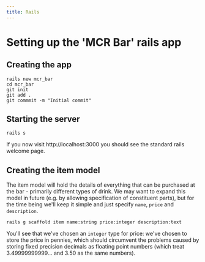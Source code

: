 ```yaml
---
title: Rails
---
```


# Setting up the 'MCR Bar' rails app

## Creating the app

    rails new mcr_bar
    cd mcr_bar
    git init
    git add .
    git commmit -m "Initial commit"

## Starting the server

    rails s

If you now visit http://localhost:3000 you should see the standard rails welcome page.

## Creating the item model

The item model will hold the details of everything that can be purchased at the bar - primarily different types of drink. We may want to expand this model in future (e.g. by allowing specification of constituent parts), but for the time being we'll keep it simple and just specify `name`, `price` and `description`.

    rails g scaffold item name:string price:integer description:text

You'll see that we've chosen an `integer` type for price: we've chosen to store the price in pennies, which should circumvent the problems caused by storing fixed precision decimals as floating point numbers (which treat 3.49999999999... and 3.50 as the same numbers).
